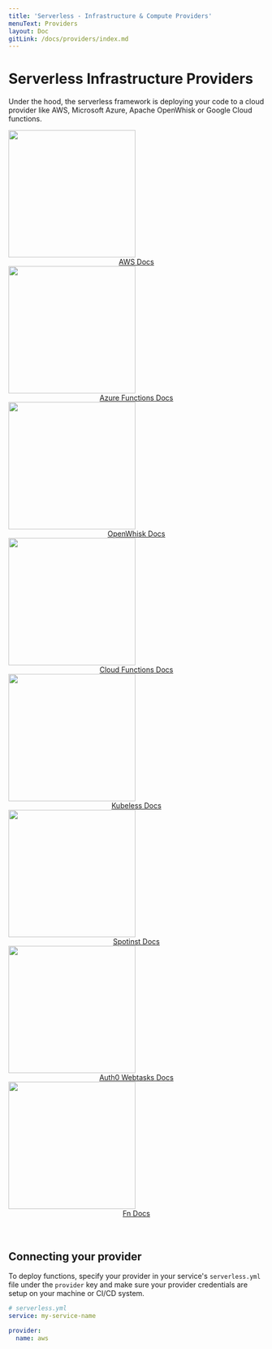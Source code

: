 ```yaml
---
title: 'Serverless - Infrastructure & Compute Providers'
menuText: Providers
layout: Doc
gitLink: /docs/providers/index.md
---
```


# Serverless Infrastructure Providers

Under the hood, the serverless framework is deploying your code to a cloud provider like AWS, Microsoft Azure, Apache OpenWhisk or Google Cloud functions.

<div class="docsSections">
  <div class="docsSection">
    <div class="docsSectionHeader">
      <a href="./aws/">
        <img src="https://s3-us-west-2.amazonaws.com/assets.site.serverless.com/images/aws-black.png" width="250" draggable="false"/>
      </a>
    </div>
    <div style="text-align:center;">
      <a href="./aws/">AWS Docs</a>
    </div>
  </div>
  <div class="docsSection">
    <div class="docsSectionHeader">
      <a href="./azure/">
        <img src="https://s3-us-west-2.amazonaws.com/assets.site.serverless.com/images/azure-black.png" width="250" draggable="false"/>
      </a>
    </div>
    <div style="text-align:center;">
      <a href="./azure/">Azure Functions Docs</a>
    </div>
  </div>
  <div class="docsSection">
    <div class="docsSectionHeader">
      <a href="./openwhisk/">
        <img src="https://s3-us-west-2.amazonaws.com/assets.site.serverless.com/images/openwhisk-black.png" width="250" draggable="false"/>
      </a>
    </div>
    <div style="text-align:center;">
      <a href="./openwhisk/">OpenWhisk Docs</a>
    </div>
  </div>
  <div class="docsSection">
    <div class="docsSectionHeader">
      <a href="./google/">
        <img src="https://s3-us-west-2.amazonaws.com/assets.site.serverless.com/images/gcf-black.png" width="250" draggable="false"/>
      </a>
    </div>
    <div style="text-align:center;">
      <a href="./google/">Cloud Functions Docs</a>
    </div>
  </div>
  <div class="docsSection">
    <div class="docsSectionHeader">
      <a href="./kubeless/">
        <img src="https://s3-us-west-2.amazonaws.com/assets.site.serverless.com/docs/kubeless-logos-black.png" width="250" draggable="false"/>
      </a>
    </div>
    <div style="text-align:center;">
      <a href="./kubeless/">Kubeless Docs</a>
    </div>
  </div>
  <div class="docsSection">
    <div class="docsSectionHeader">
      <a href="./spotinst/">
        <img src="https://s3-us-west-2.amazonaws.com/assets.site.serverless.com/docs/spotinst-logos-black-small.png" width="250" draggable="false"/>
      </a>
    </div>
    <div style="text-align:center;">
      <a href="./spotinst/">Spotinst Docs</a>
    </div>
  </div>
  <div class="docsSection">
    <div class="docsSectionHeader">
      <a href="./webtasks/">
        <img src="https://s3-us-west-2.amazonaws.com/assets.site.serverless.com/docs/webtask-small-grayscale.png" width="250" draggable="false"/>
      </a>
    </div>
    <div style="text-align:center;">
      <a href="./webtasks/">Auth0 Webtasks Docs</a>
    </div>
  </div>
  <div class="docsSection">
    <div class="docsSectionHeader">
      <a href="./fn/">
        <img src="https://s3-us-west-2.amazonaws.com/assets.site.serverless.com/docs/fn-logo-black.png" width="250" draggable="false"/>
      </a>
    </div>
    <div style="text-align:center;">
      <a href="./fn/">Fn Docs</a>
    </div>
  </div>

</div>
<br/>
<br/>

## Connecting your provider

To deploy functions, specify your provider in your service's `serverless.yml` file under the `provider` key and make sure your provider credentials are setup on your machine or CI/CD system.

```yml
# serverless.yml
service: my-service-name

provider:
  name: aws
```
